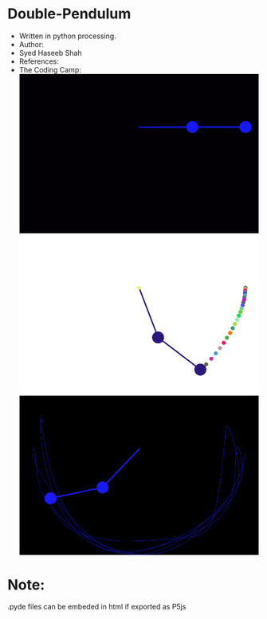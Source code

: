 # Double-Pendulum
* Written in python processing.
* Author:
* Syed Haseeb Shah
* References:
* The Coding Camp:
![alt figure](https://github.com/AEFGP/Double-Pendulum/blob/master/anim.gif)
![alt figure1](https://github.com/AEFGP/Double-Pendulum/blob/master/Anim000000000026.png)
![alt figure2](https://github.com/AEFGP/Double-Pendulum/blob/master/Anim000000000328.png)

Note:
=====
.pyde files can be embeded in html if exported as P5js
